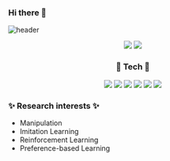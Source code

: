 ###           Hi there 👋

![header](https://capsule-render.vercel.app/api?type=waving&color=auto&height=200&section=header&text=Joonhyeok%20Github&fontSize=40&animation=fadeIn)

<div align="center">

  <img src="https://img.shields.io/badge/ljh124578@gmail.com-EA4335?style=flat-square&logo=Gmail&logoColor=white"/>   [<img src="https://img.shields.io/badge/Notion-000000?style=flat-square&logo=Python&logoColor=white"/>](https://www.notion.so/JOONHYEOK-c32bbcdeeef64f15997dbfc1a1995458 "Notion link")

  ### 💪 Tech 💪
  [<img src="https://img.shields.io/badge/Python-3776AB?style=flat-square&logo=Python&logoColor=white"/>](https://www.python.org/ "Python link")
  [<img src="https://img.shields.io/badge/ROS-22314E?style=flat-square&logo=ROS&logoColor=white"/>](http://wiki.ros.org/ROS/Installation "ros link")
  [<img src="https://img.shields.io/badge/NumPy-013243?style=flat-square&logo=NumPy&logoColor=white"/>](https://numpy.org/ "Numpy link")
  [<img src="https://img.shields.io/badge/Tensorflow-FF6F00?style=flat-square&logo=Tensorflow&logoColor=white"/>](https://www.tensorflow.org/?hl=ko "Tensorflow link")
  [<img src="https://img.shields.io/badge/PyTorch-EE4C2C?style=flat-square&logo=PyTorch&logoColor=white"/>](https://pytorch.org/ "PyTorch link")
  [<img src="https://img.shields.io/badge/Visual Studio Code-007ACC?style=flat-square&logo=Visual Studio Code&logoColor=white"/>](https://code.visualstudio.com/ "Visual Studio Code link")
</div>


### ✨ Research interests ✨
- Manipulation
- Imitation Learning
- Reinforcement Learning
- Preference-based Learning



<!--
**ljh4697/ljh4697** is a ✨ _special_ ✨ repository because its `README.md` (this file) appears on your GitHub profile.

Here are some ideas to get you started:

- 🔭 I’m currently working on ...
- 🌱 I’m currently learning ...
- 👯 I’m looking to collaborate on ...
- 🤔 I’m looking for help with ...
- 💬 Ask me about ...
- 📫 How to reach me: ...
- 😄 Pronouns: ...
- ⚡ Fun fact: ...
-->
